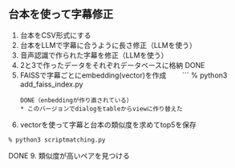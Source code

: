 ## 台本を使って字幕修正

1. 台本をCSV形式にする
2. 台本をLLMで字幕に合うように長さ修正（LLMを使う）
3. 音声認識で作られた字幕を修正（LLMを使う）
4. 2と3で作ったデータをそれぞれデータベースに格納
    DONE
5. FAISSで字幕ごとにembedding(vector)を作成
　　```
   % python3 add_faiss_index.py
   ```
   DONE（enbeddingが作り直されている）
   * このバージョンでdialogをtableからviewに作り替えた
7. vectorを使って字幕と台本の類似度を求めてtop5を保存
  ```
  % python3 scriptmatching.py
  ```
   DONE
9. 類似度が高いペアを見つける